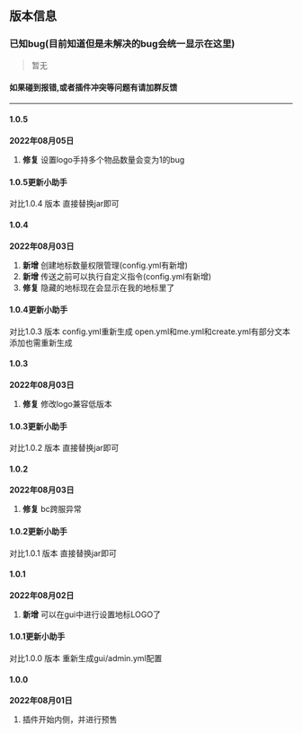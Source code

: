## 版本信息

### 已知bug(目前知道但是未解决的bug会统一显示在这里)

> 暂无

#### 如果碰到报错,或者插件冲突等问题有请加群反馈

------------
#### 1.0.5
**2022年08月05日**
1. **修复** 设置logo手持多个物品数量会变为1的bug

#### 1.0.5更新小助手
对比1.0.4 版本 直接替换jar即可

#### 1.0.4
**2022年08月03日**
1. **新增** 创建地标数量权限管理(config.yml有新增)
2. **新增** 传送之前可以执行自定义指令(config.yml有新增)
3. **修复** 隐藏的地标现在会显示在我的地标里了

#### 1.0.4更新小助手
对比1.0.3 版本 config.yml重新生成
open.yml和me.yml和create.yml有部分文本添加也需重新生成

#### 1.0.3
**2022年08月03日**
1. **修复** 修改logo兼容低版本

#### 1.0.3更新小助手
对比1.0.2 版本 直接替换jar即可

#### 1.0.2
**2022年08月03日**
1. **修复** bc跨服异常

#### 1.0.2更新小助手
对比1.0.1 版本 直接替换jar即可

#### 1.0.1
**2022年08月02日**
1. **新增** 可以在gui中进行设置地标LOGO了

#### 1.0.1更新小助手
对比1.0.0 版本 重新生成gui/admin.yml配置

#### 1.0.0
**2022年08月01日**
1. 插件开始内侧，并进行预售